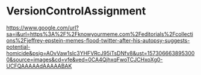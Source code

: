 # VersionControlAssignment
https://www.google.com/url?sa=i&url=https%3A%2F%2Fknowyourmeme.com%2Feditorials%2Fcollections%2Fjeffrey-epstein-memes-flood-twitter-after-his-autopsy-suggests-potential-homicide&psig=AOvVaw1sIc3YHFVRcJ95iTsDNfv8&ust=1573066638953000&source=images&cd=vfe&ved=0CA4QjhxqFwoTCJCHxoXg0-UCFQAAAAAdAAAAABAK

